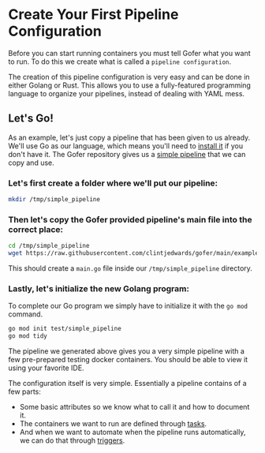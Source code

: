 # Create Your First Pipeline Configuration

Before you can start running containers you must tell Gofer what you want to run. To do this we create what is called a `pipeline configuration`.

The creation of this pipeline configuration is very easy and can be done in either Golang or Rust. This allows you to use a fully-featured programming language to organize your pipelines, instead of dealing with YAML mess.

## Let's Go!

As an example, let's just copy a pipeline that has been given to us already. We'll use Go as our language, which means you'll need to [install it](https://go.dev/doc/install) if you don't have it. The Gofer repository gives us a [simple pipeline](https://github.com/clintjedwards/gofer/tree/main/examplePipelines/go/simple) that we can copy and use.

### Let's first create a folder where we'll put our pipeline:

```bash
mkdir /tmp/simple_pipeline
```

### Then let's copy the Gofer provided pipeline's main file into the correct place:

```bash
cd /tmp/simple_pipeline
wget https://raw.githubusercontent.com/clintjedwards/gofer/main/examplePipelines/go/simple/main.go
```

This should create a `main.go` file inside our `/tmp/simple_pipeline` directory.

### Lastly, let's initialize the new Golang program:

To complete our Go program we simply have to initialize it with the `go mod` command.

```bash
go mod init test/simple_pipeline
go mod tidy
```

The pipeline we generated above gives you a very simple pipeline with a few pre-prepared testing docker containers. You should be able to view it using your favorite IDE.

The configuration itself is very simple. Essentially a pipeline contains of a few parts:

- Some basic attributes so we know what to call it and how to document it.
- The containers we want to run are defined through [tasks]().
- And when we want to automate when the pipeline runs automatically, we can do that through [triggers]().
